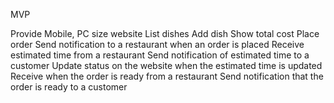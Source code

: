 MVP

Provide Mobile, PC size website
List dishes
Add dish
Show total cost
Place order
Send notification to a restaurant when an order is placed
Receive estimated time from a restaurant
Send notification of estimated time to a customer
Update status on the website when the estimated time is updated
Receive when the order is ready from a restaurant
Send notification that the order is ready to a customer
